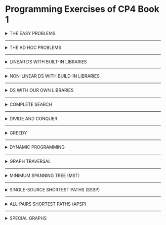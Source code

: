 # Programming Exercises of CP4 Book 1

<!-- ### THE EASY PROBLEMS -->
<details>
    <summary>THE EASY PROBLEMS</summary>

<details><summary>I/O + Sequences Only</summary>

1. Entry Level: Kattis - hello ✅
2. UVa 10071 - Back to High School ✅
3. UVa 11614 - Etruscan Warriors ✅
4. Kattis - r2 ✅
</details>
<details><summary>Repetition Only</summary>

1. Entry Level: Kattis - timeloop ✅
2. UVa 01124 - Celebrity Jeopardy ✅
3. UVa 11044 - Searching for Nessy ✅
4. Kattis - different
</details>
<details><summary>Selection Only</summary>

1. Entry Level: Kattis - moscowdream
2. Kattis - isithalloween
3. Kattis - onechicken
4. Kattis - quadrant
</details>
<details><summary>Multiple Test Cases + Selection</summary>

1. Entry Level: Kattis - oddities
2. UVa 11172 - Relational Operators
3. UVa 12372 - Packing for Holiday
4. Kattis - helpaphd
</details>
<details><summary>Control Flow</summary>

1. Entry Level: Kattis - statistics
2. UVa 11764 - Jumping Mario
3. UVa 12279 - Emoogle Balance
4. Kattis - oddgnome
</details>
<details><summary>Function</summary>

1. Entry Level: Kattis - mia
2. UVa 10424 - Love Calculator
3. UVa 11332 - Summing Digits
4. Kattis - filip
</details>
<details><summary>1D Array Manipulation, Easier</summary>

1. Entry Level: Kattis - lostlineup
2. UVa 11679 - Sub-prime
3. UVa 12015 - Google is Feeling Lucky
4. Kattis - acm
</details>
<details><summary>Easy</summary>

1. Entry Level: Kattis - hissingmicrophone
2. UVa 12658 - Character Recognition
3. UVa 12696 - Cabin Baggage
4. Kattis - pokerhand
</details>
<details><summary>Still Easy</summary>

1. Entry Level: Kattis - bubbletea
2. UVa 11559 - Event Planning
3. UVa 11683 - Laser Sculpture
4. Kattis - bossbattle
</details>
<details><summary>Medium</summary>

1. Entry Level: Kattis - basicprogramming1
2. UVa 12157 - Tariff Plan
3. UVa 12643 - Tennis Rounds
4. Kattis - battlesimulation
</details>

</details>

<hr>
<!-- ### THE AD HOC PROBLEMS --> 
<details>
    <summary>THE AD HOC PROBLEMS</summary>

<details><summary>Game (Card)</summary>

1. Entry Level: UVa 10646 - What is the Card?
2. UVa 12247 - Jollo
3. Kattis - bela
4. Kattis - memorymatch
</details>
<details><summary>Game (Chess)</summary>

1. Entry Level: UVa 00278 - Chess
2. UVa 00696 - How Many Knights
3. Kattis - empleh
4. Kattis - helpme
</details>
<details><summary>Game (Others), Easier</summary>

1. Entry Level: UVa 10189 - Minesweeper
2. UVa 00947 - Master Mind Helper
3. Kattis - connectthedots
4. Kattis - gamerank
</details>
<details><summary>Interesting Real Life Problems, Harder</summary>

1. Entry Level: UVa 00706 - LC-Display  
2. UVa 11279 - Keyboard Comparison  
3. Kattis - creditcard  
4. Kattis - workout
</details>
<details><summary>Time, Easier</summary>

1. Entry Level: Kattis - marswindow  
2. UVa 00579 - Clock Hands  
3. UVa 12148 - Electricity  
4. Kattis - friday  
</details>
<details><summary>Time, Harder</summary>

1. Entry Level: Kattis - timezones  
2. UVa 10942 - Can of Beans  
3. UVa 11947 - Cancer or Scorpio  
4. Kattis - birthdayboy  
</details>
<details><summary>Roman Numerals</summary>

1. Entry Level: UVa 00759 - The Return of the Roman Empire
2. UVa 12397 - Roman Numerals
3. Kattis - rimski
4. Kattis - romanholidays
</details>
<details><summary>Cipher/Encode/Encrypt/Decode/Decrypt, Easier</summary>

1. Entry Level: UVa 13145 - Wuymul Wixcha
2. UVa 11278 - One-Handed Typist
3. UVa 12896 - Mobile SMS
4. Kattis - t9spelling
</details>
<details><summary>Cipher/Encode/Encrypt/Decode/Decrypt, Medium</summary>

1. Entry Level: Kattis - secretmessage
2. UVa 00245 - Uncompress
3. UVa 11787 - Numeral Hieroglyphs
4. Kattis - anewalphabet
</details>
<details><summary>Input Parsing (Iterative)</summary>

1. Entry Level: UVa 11878 - Homework Checker
2. UVa 00397 - Equation Elation
3. UVa 01200 - A DP Problem
4. Kattis - timebomb
</details>
<details><summary>Output Formatting, Easier</summary>

1. Entry Level: UVa 00488 - Triangle Wave
2. UVa 10500 - Robot maps
3. UVa 12364 - In Braille
4. Kattis - musicalnotation
</details>
<details><summary>Time Waster Problems, Easier</summary>

1. Entry Level: Kattis - asciiaddition
2. UVa 11638 - Temperature Monitoring
3. UVa 12608 - Garbage Collection
4. Kattis - pachydermpeanutpacking
</details>
<details><summary>Time Waster Problems, Harder</summary>

1. Entry Level: UVa 10188 - Automated Judge Script
2. UVa 00405 - Message Routing
3. Kattis - froggie
4. Kattis - windows
</details>
</details>

<hr>
<!-- ### LINEAR DS WITH BUILT-IN LIBRARIES -->
<details>
    <summary>LINEAR DS WITH BUILT-IN LIBRARIES</summary>
    
<details><summary>1D Array Manipulation, Medium</summary>

1. Entry Level: Kattis - jollyjumpers  
2. UVa 12150 - Pole Position  
3. UVa 12356 - Army Buddies  
4. Kattis - greedilyincreasing  
</details>
<details><summary>1D Array Manipulation, Harder</summary>

1. Entry Level: UVa 10978 - Let’s Play Magic  
2. UVa 11222 - Only I did it  
3. Kattis - mastermind  
4. Kattis - pivot  
</details>
<details><summary>2D Array Manipulation, Easier</summary>

1. Entry Level: Kattis - epigdanceo↵  
2. UVa 11581 - Grid Successors  
3. UVa 12667 - Last Blood  
4. Kattis - nineknights  
</details>
<details><summary>2D Array Manipulation, Harder</summary>

1. Entry Level: Kattis - 2048  
2. UVa 00466 - Mirror Mirror  
3. UVa 11360 - Have Fun with Matrices  
4. Kattis - flagquiz  
</details>
<details><summary>Sorting, Easier</summary>

1. Entry Level: Kattis - basicprogramming2  
2. UVa 12541 - Birthdates  
3. UVa 12709 - Falling Ants  
4. Kattis - mjehuric  
</details>
<details><summary>Sorting, Harder</summary>

1. Entry Level: Kattis - sortofsorting  
2. UVa 01610 - Party Games  
3. UVa 11321 - Sort Sort and Sort  
4. Kattis - dyslectionary  
</details>
<details><summary>Special Sorting Problems</summary>

1. Entry Level: UVa 11462 - Age Sort  
2. UVa 11495 - Bubbles and Buckets  
3. Kattis - bread  
4. Kattis - magicsequence  
</details>
<details><summary>Bit Manipulation</summary>

1. Entry Level: UVa 11933 - Splitting Numbers  
2. UVa 12571 - Brother & Sisters  
3. Kattis - deathstar  
4. Kattis - snapperhard  
</details>
<details><summary>Big Integer26</summary>

1. Entry Level: UVa 10925 - Krakovia  
2. UVa 10523 - Very Easy  
3. Kattis - primaryarithmetic  
4. Kattis - wizardofodds  
</details>
<details><summary>Stack</summary>

1. Entry Level: Kattis - evenup  
2. UVa 00514 - Rails  
3. UVa 01062 - Containers  
4. Kattis - restaurant  
</details>
<details><summary>Special Stack-based Problems</summary>

1. Entry Level: UVa 00551 - Nesting a Bunch of...  
2. UVa 00673 - Parentheses Balance  
3. Kattis - bungeebuilder  
4. Kattis - delimitersoup  
</details>
<details><summary>List/Queue/Deque</summary>

1. Entry Level: Kattis - joinstrings  
2. UVa 11988 - Broken Keyboard ...  
3. UVa 10172 - The Lonesome Cargo ...  
4. Kattis - teque  
</details>
</details>

<hr>
<!-- ### NON-LINEAR DS WITH BUILT-IN LIBRARIES -->
<details>
    <summary>NON-LINEAR DS WITH BUILD-IN LIBRARIES</summary>

<details><summary>Hash Table (set)</summary>

1. Entry Level: Kattis - cd  
2. UVa 10887 - Concatenation of ...  
3. UVa 12049 - Just Prune The List  
4. Kattis - greetingcard  
</details>
<details><summary>Hash Table (map), Easier</summary>

1. Entry Level: Kattis - recount  
2. UVa 00902 - Password Search  
3. UVa 11348 - Exhibition  
4. Kattis - competitivearcadebasketball  
</details>
<details><summary>Hash Table (map), Harder</summary>

1. Entry Level: Kattis - conversationlog  
2. UVa 00417 - Word Index  
3. UVa 10145 - Lock Manager  
4. Kattis - awkwardparty  
</details>
<details><summary>Balanced BST (set)</summary>

1. Entry Level: UVa 10815 - Andy’s First Dictionary  
2. UVa 11136 - Hoax or what  
3. Kattis - bst  
4. Kattis - compoundwords  
</details>
<details><summary>Balanced BST (map)</summary>

1. Entry Level: Kattis - doctorkattis  
2. UVa 10138 - CDVII  
3. UVa 11308 - Bankrupt Baker  
4. Kattis - administrativeproblems  
</details>
<details><summary>Order Statistics Tree</summary>

1. Entry Level: UVa 10909 - Lucky Number  
2. Kattis - babynames  
3. Kattis - continuousmedian  
4. Kattis - cookieselection  
</details>
</details>

<hr>
<!-- ### DS WITH OUR OWN LIBRARIES -->
<details>
    <summary>DS WITH OUR OWN LIBRARIES</summary>

<details><summary>Graph Data Structures Problems</summary>

1. Entry Level: UVa 11991 - Easy Problem from ...  
2. UVa 10895 - Matrix Transpose  
3. Kattis - abinitio  
4. Kattis - traveltheskies  
</details>
<details><summary>Union-Find Disjoint Sets</summary>

1. Entry Level: Kattis - unionfind  
2. UVa 01197 - The Suspects  
3. UVa 01329 - Corporative Network  
4. Kattis - control  
</details>
<details><summary>Tree-related Data Structures</summary>

1. Entry Level: Kattis - fenwick  
2. UVa 11402 - Ahoy, Pirates  
3. UVa 11423 - Cache Simulator  
4. Kattis - supercomputer  
</details>
</details>

<hr>
<!-- ### COMPLETE SEARCH -->
<details>
    <summary>COMPLETE SEARCH</summary>

<details><summary>Pre-calculate-able</summary>

1. Entry Level: UVa 00750 - 8 Queens Chess ...  
2. UVa 10128 - Queue  
3. Kattis - cardtrick2  
4. Kattis - sgcoin  
</details>
<details><summary>Iterative (Two Nested Loops)</summary>

1. Entry Level: Kattis - pet  
2. UVa 00592 - Island of Logic  
3. UVa 01588 - Kickdown  
4. Kattis - blackfriday  
</details>
<details><summary>Iterative (Three or More Nested Loops, Easier)</summary>

1. Entry Level: UVa 00441 - Lotto  
2. UVa 12515 - Movie Police  
3. Kattis - cudoviste  
4. Kattis - npuzzle  
</details>
<details><summary>Iterative (Three or More Nested Loops, Harder)</summary>

1. Entry Level: UVa 00386 - Perfect Cubes  
2. UVa 11236 - Grocery Store  
3. Kattis - calculatingdartscores  
4. Kattis - tautology  
</details>
<details><summary>Iterative (Permutation)</summary>

1. Entry Level: UVa 11742 - Social Constraints  
2. UVa 00234 - Switching Channels  
3. Kattis - dancerecital  
4. Kattis - dreamer  
</details>
<details><summary>Iterative (Combination)</summary>

1. Entry Level: UVa 00639 - Don’t Get Rooked  
2. UVa 11659 - Informants  
3. Kattis - geppetto  
4. Kattis - squaredeal  
</details>
<details><summary>Try All Possible Answer(s)</summary>

1. Entry Level: Kattis - flexible  
2. UVa 00188 - Perfect Hash  
3. UVa 00725 - Division  
4. Kattis - islands 
</details>
<details><summary>Mathematical Simulation (Complete Search), Easier</summary>

1. Entry Level: Kattis - easiest  
2. UVa 00382 - Perfection  
3. UVa 10346 - Peter’s Smoke  
4. Kattis - trollhunt  
</details>
<details><summary>Mathematical Simulation (Complete Search), Harder</summary>

1. Entry Level: UVa 00616 - Coconuts, Revisited  
2. UVa 11254 - Consecutive Integers  
3. Kattis - crackingrsa  
4. Kattis - falling  
</details>
<details><summary>Josephus Problem</summary>

1. Entry Level: UVa 00151 - Power Crisis  
2. UVa 11351 - Last Man Standing  
3. Kattis - eenymeeny  
4. Kattis - toys  
</details>
<details><summary>Recursive Backtracking (Easier)</summary>

1. Entry Level: UVa 10344 - 23 Out of 5  
2. UVa 12840 - The Archery Puzzle  
3. Kattis - goodmorning  
4. Kattis - paintings  
</details>
<details><summary>Recursive Backtracking (Harder)</summary>

1. Entry Level: UVa 00208 - Firetruck  
2. UVa 00307 - Sticks  
3. Kattis - dobra  
4. Kattis - pagelayout  
</details>
</details>

<hr>
<!-- ### DIVIDE AND CONQUER -->
<details>
    <summary>DIVIDE AND CONQUER</summary>

<details><summary>Binary Search</summary>

1. Entry Level: UVa 11057 - Exact Sum  
2. UVa 12965 - Angry Birds  
3. Kattis - firefly  
4. Kattis - outofsorts  
</details>
<details><summary>Bisection Method and BSTA (Easier)</summary>

1. Entry Level: Kattis - carefulascent  
2. UVa 12190 - Electric Bill  
3. UVa 13142 - Destroy the Moon ...  
4. Kattis - monk  
</details>
<details><summary>Ternary Search and Others</summary>

1. Entry Level: UVa 00183 - Bit Maps  
2. UVa 10385 - Duathlon  
3. Kattis - a1paper  
4. Kattis - ceiling  
</details>
</details>

<hr>
<!-- ### GREEDY -->
<details>
    <summary>GREEDY</summary>

<details><summary>Classical</summary>

1. Entry Level: UVa 10020 - Minimal Coverage  
2. UVa 11264 - Coin Collector  
3. Kattis - classrooms  
4. Kattis - squarepegs  
</details>
<details><summary>Involving Sorting (Or The Input Is Already Sorted), Easier</summary>

1. Entry Level: UVa 11369 - Shopaholic  
2. UVa 11900 - Boiled Eggs  
3. Kattis - icpcteamselection  
4. Kattis - shopaholic  
</details>
<details><summary>Involving Sorting (Or The Input Is Already Sorted), Harder</summary>

1. Entry Level: UVa 12673 - Football  
2. UVa 12834 - Extreme Terror  
3. Kattis - birds  
4. Kattis - delivery  
</details>
<details><summary>Involving Priority Queue</summary>

1. Entry Level: Kattis - ballotboxes  
2. UVa 10954 - Add All  
3. UVa 13177 - Orchestral scores  
4. Kattis - canvas  
</details>
<details><summary>Non Classical, Easier</summary>

1. Entry Level: UVa 10656 - Maximum Sum (II)  
2. UVa 11520 - Fill the Square  
3. Kattis - ants  
4. Kattis - bank  
</details>
<details><summary>Non Classical, Harder</summary>

1. Entry Level: UVa 11491 - Erasing and Winning  
2. UVa 11583 - Alien DNA  
3. Kattis - dvds  
4. Kattis - stockbroker  
</details>
</details>

<hr>
<!-- ### DYNAMIC PROGRAMMING -->
<details>
    <summary>DYNAMIC PROGRAMMING</summary>

<details><summary>Max 1D/2D Range Sum</summary>

1. Entry Level: UVa 10684 - The Jackpot  
2. UVa 10755 - Garbage Heap  
3. Kattis - commercials  
4. Kattis - prozor  
</details>
<details><summary>Longest Increasing Subsequence (LIS)</summary>

1. Entry Level: UVa 00481 - What Goes Up?  
2. UVa 10534 - Wavio Sequence  
3. Kattis - increasingsubsequence  
4. Kattis - trainsorting  
</details>
<details><summary>0-1 Knapsack (Subset-Sum)</summary>

1. Entry Level: UVa 10130 - SuperSale  
2. UVa 11566 - Let’s Yum Cha  
3. Kattis - knapsack  
4. Kattis - orders  
</details>
<details><summary>Coin-Change (CC)</summary>

1. Entry Level: UVa 00674 - Coin Change  
2. UVa 11259 - Coin Changing Again  
3. Kattis - canonical  
4. Kattis - exactchange2  
</details>
<details><summary>Traveling-Salesman-Problem (TSP)</summary>

1. Entry Level: Kattis - beepers  
2. UVa 00216 - Getting in Line  
3. UVa 11795 - Mega Man’s Mission  
4. Kattis - bustour  
</details>
</details>

<hr>
<!-- ### GRAPH TRAVERSAL -->
<details>
    <summary>GRAPH TRAVERSAL</summary>

<details><summary>Finding Connected Components</summary>

1. Entry Level: Kattis - wheresmyinternet  
2. UVa 00459 - Graph Connectivity  
3. UVa 11906 - Knight in a War Grid  
4. Kattis - dominoes2  
</details>
<details><summary>Flood Fill, Easier</summary>

1. Entry Level: UVa 00572 - Oil Deposits  
2. UVa 11953 - Battleships  
3. Kattis - amoebas  
4. Kattis - gold  
</details>
<details><summary>Flood Fill, Harder</summary>

1. Entry Level: UVa 11094 - Continents  
2. UVa 01103 - Ancient Messages  
3. Kattis - 10kindsofpeople  
4. Kattis - coast  
</details>
<details><summary>Topological Sort</summary>

1. Entry Level: Kattis - builddeps  
2. UVa 00200 - Rare Order  
3. UVa 11060 - Beverages  
4. Kattis - brexit  
</details>
<details><summary>Bipartite or Cycle Check</summary>

1. Entry Level: Kattis - runningmom  
2. UVa 10004 - Bicoloring  
3. UVa 10505 - Montesco vs Capuleto  
4. Kattis - hoppers  
</details>
<details><summary>Finding Articulation Points/Bridges</summary>

1. UVa 00315 - Network  
2. UVa 12363 - Hedge Mazes  
3. Kattis - birthday  
4. Kattis - intercept  
</details>
<details><summary>Finding Strongly Connected Components</summary>

1. Entry Level: UVa 11838 - Come and Go  
2. UVa 00247 - Calling Circles  
3. Kattis - cantinaofbabel  
4. Kattis - dominos  
</details>
<details><summary>Ad Hoc Graph Traversal</summary>

1. Entry Level: UVa 12376 - As Long as I Learn, I Live  
2. UVa 12442 - Forwarding Emails  
3. Kattis - faultyrobot  
4. Kattis - promotions  
</details>
</details>

<hr>
<!-- ### MINIMUM SPANNING TREE (MST) -->
<details>
    <summary>MINIMUM SPANNING TREE (MST)</summary>

<details><summary>Standard</summary>

1. Entry Level: Kattis - islandhopping  
2. UVa 11228 - Transportation ...  
3. UVa 11631 - Dark Roads  
4. Kattis - cats
</details>
<details><summary>Variants</summary>

1. Entry Level: UVa 10048 - Audiophobia  
2. UVa 01265 - Tour Belt  
3. Kattis - millionairemadness  
4. Kattis - muddyhike  
</details>
</details>

<hr>
<!-- ### SINGLE-SOURCE SHORTEST PATHS (SSSP) -->
<details>
    <summary>SINGLE-SOURCE SHORTEST PATHS (SSSP)</summary>

<details><summary>On Unweighted Graph: BFS, Easier</summary>

1. Entry Level: UVa 00336 - A Node Too Far  
2. UVa 10653 - Bombs; NO they ...  
3. Kattis - buttonbashing  
4. Kattis - grid  
</details>
<details><summary>On Unweighted Graph: BFS, Harder</summary>

1. Entry Level: Kattis - lost  
2. UVa 11352 - Crazy King  
3. UVa 12826 - Incomplete Chessboard  
4. Kattis - mallmania  
</details>
<details><summary>Knight Moves</summary>

1. Entry Level: UVa 00439 - Knight Moves  
2. UVa 10426 - Knights’ Nightmare  
3. Kattis - grasshopper  
4. Kattis - knightjump  
</details>
<details><summary>On Weighted Graph: Dijkstra’s, Easier</summary>

1. Entry Level: Kattis - shortestpath1  
2. UVa 01112 - Mice and Maze  
3. UVa 10986 - Sending email  
4. Kattis - flowerytrails  
</details>
<details><summary>On Weighted Graph: Dijkstra’s, Harder</summary>

1. Entry Level: Kattis - visualgo  
2. UVa 00589 - Pushing Boxes  
3. UVa 12047 - Highest Paid Toll  
4. Kattis - blockcrusher  
</details>
<details><summary>On Small Graph (with Negative Cycle): Bellman-Ford</summary>

1. Entry Level: UVa 00558 - Wormholes  
2. UVa 10449 - Trac  
3. Kattis - hauntedgraveyard  
4. Kattis - xyzzy  
</details>
</details>

<hr>
<!-- ### ALL-PAIRS SHORTEST PATHS (APSP) -->
<details>
    <summary>ALL-PAIRS SHORTEST PATHS (APSP)</summary>

<details><summary>Floyd-Warshall Standard Application</summary>

1. Entry Level: UVa 00821 - Page Hopping  
2. UVa 10354 - Avoiding Your Boss  
3. Kattis - allpairspath  
4. Kattis - importspaghetti  
</details>
<details><summary>Variants</summary>

1. Entry Level: UVa 01056 - Degrees of ...  
2. UVa 10342 - Always Late  
3. Kattis - arbitrage  
4. Kattis - kastenlauf  
</details>
</details>

<hr>
<!-- ### SPECIAL GRAPHS -->
<details>
    <summary>SPECIAL GRAPHS</summary>

<details><summary>Shortest/Longest Paths on DAG</summary>

1. Entry Level: Kattis - mravi  
2. UVa 00452 - Project Scheduling  
3. UVa 10259 - Hippity Hopscotch  
4. Kattis - 246greaaat  
</details>
<details><summary>DP, Counting Paths in DAG, Easier</summary>

1. Entry Level: UVa 00825 - Walking on the Safe Side  
2. UVa 11957 - Checkers  
3. Kattis - robotsonagrid  
4. Kattis - runningsteps  
</details>
<details><summary>Converting General Graph to DAG</summary>

1. Entry Level: UVa 00590 - Always on the Run  
2. UVa 12875 - Concert Tour  
3. Kattis - cardmagic  
4. Kattis - maximizingwinnings  
</details>
<details><summary>Tree</summary>

1. Entry Level: UVa 00536 - Tree Recovery  
2. UVa 12347 - Binary Search Tree  
3. Kattis - adjoin  
4. Kattis - flight  
</details>
</details>

